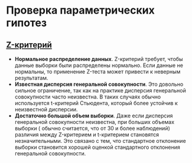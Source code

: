 # Проверка параметрических гипотез

## [Z-критерий](parametric_criteria/Z_Criterion.md)

- **Нормальное распределение данных**.
  Z-критерий требует, чтобы данные выборки были распределены нормально. Если данные не
  нормальны, то применение Z-теста может привести к неверным результатам.
- **Известная дисперсия генеральной совокупности**.
  Это довольно сильное ограничение, так как на практике дисперсия
  генеральной совокупности часто неизвестна. В таких случаях обычно используется t-критерий Стьюдента, который более
  устойчив к неизвестной дисперсии.
- **Достаточно большой объем выборки**.
  Даже если дисперсия генеральной совокупности неизвестна, при больших объемах выборки (
  обычно считается, что от 30 и более наблюдений) различия между Z-критерием и t-критерием становятся незначительными.
  Это связано с тем, что стандартное отклонение выборки становится хорошей оценкой стандартного отклонения генеральной
  совокупности.